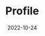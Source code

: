 ---
title: Profile
date: 2022-10-24

type: landing

sections:
  - block: people
    content:
      title: Who am i?
      # Choose which groups/teams of users to display.
      #   Edit `user_groups` in each user's profile to add them to one or more of these groups.
      user_groups:
          - Principal Investigators
          - Researchers
          - Grad Students
          - Administration
          - Visitors
          - Alumni
          - Students
      sort_by: Params.last_name
      sort_ascending: true
    design:
      show_interests: true
      show_role: true
      show_social: true
---